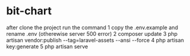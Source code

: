 # bit-chart
after clone the project 
run the command
1 copy the .env.example and rename .env (otherewise server 500 error)
2 composer update
3 php artisan vendor:publish --tag=laravel-assets --ansi --force
4 php artisan key:generate
5 php artisan serve
